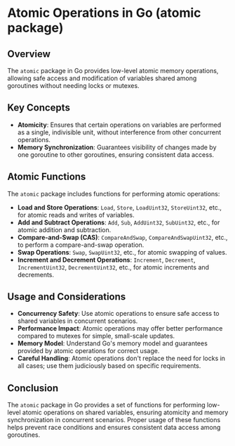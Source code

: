 # Atomic Operations in Go (atomic package)

## Overview

The `atomic` package in Go provides low-level atomic memory operations, allowing safe access and modification of variables shared among goroutines without needing locks or mutexes.

## Key Concepts

- **Atomicity**: Ensures that certain operations on variables are performed as a single, indivisible unit, without interference from other concurrent operations.
- **Memory Synchronization**: Guarantees visibility of changes made by one goroutine to other goroutines, ensuring consistent data access.

## Atomic Functions

The `atomic` package includes functions for performing atomic operations:

- **Load and Store Operations**: `Load`, `Store`, `LoadUint32`, `StoreUint32`, etc., for atomic reads and writes of variables.
- **Add and Subtract Operations**: `Add`, `Sub`, `AddUint32`, `SubUint32`, etc., for atomic addition and subtraction.
- **Compare-and-Swap (CAS)**: `CompareAndSwap`, `CompareAndSwapUint32`, etc., to perform a compare-and-swap operation.
- **Swap Operations**: `Swap`, `SwapUint32`, etc., for atomic swapping of values.
- **Increment and Decrement Operations**: `Increment`, `Decrement`, `IncrementUint32`, `DecrementUint32`, etc., for atomic increments and decrements.

## Usage and Considerations

- **Concurrency Safety**: Use atomic operations to ensure safe access to shared variables in concurrent scenarios.
- **Performance Impact**: Atomic operations may offer better performance compared to mutexes for simple, small-scale updates.
- **Memory Model**: Understand Go's memory model and guarantees provided by atomic operations for correct usage.
- **Careful Handling**: Atomic operations don't replace the need for locks in all cases; use them judiciously based on specific requirements.

## Conclusion

The `atomic` package in Go provides a set of functions for performing low-level atomic operations on shared variables, ensuring atomicity and memory synchronization in concurrent scenarios. Proper usage of these functions helps prevent race conditions and ensures consistent data access among goroutines.
